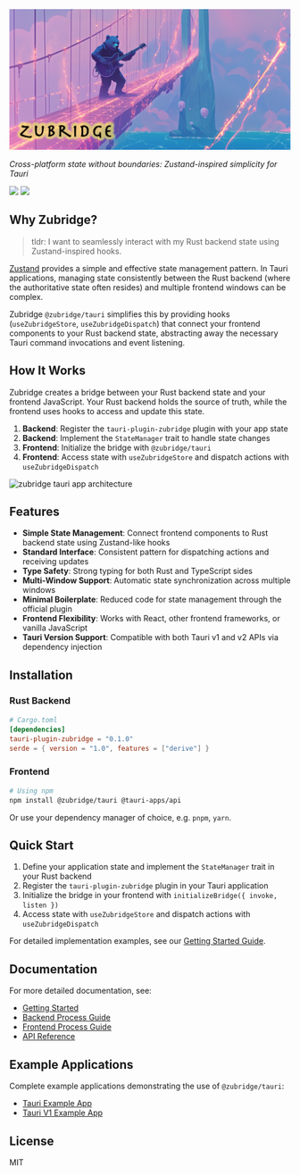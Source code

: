 <img alt="zubridge hero image" src="https://raw.githubusercontent.com/goosewobbler/zubridge/main/resources/zubridge-hero.png"/>

_Cross-platform state without boundaries: Zustand-inspired simplicity for Tauri_

<a href="https://www.npmjs.com/package/@zubridge/tauri" alt="NPM Version">
  <img src="https://img.shields.io/npm/v/@zubridge/tauri" /></a>
<a href="https://www.npmjs.com/package/@zubridge/tauri" alt="NPM Downloads">
  <img src="https://img.shields.io/npm/dw/@zubridge/tauri" /></a>

## Why Zubridge?

> tldr: I want to seamlessly interact with my Rust backend state using Zustand-inspired hooks.

[Zustand](https://github.com/pmndrs/zustand) provides a simple and effective state management pattern. In Tauri applications, managing state consistently between the Rust backend (where the authoritative state often resides) and multiple frontend windows can be complex.

Zubridge `@zubridge/tauri` simplifies this by providing hooks (`useZubridgeStore`, `useZubridgeDispatch`) that connect your frontend components to your Rust backend state, abstracting away the necessary Tauri command invocations and event listening.

## How It Works

Zubridge creates a bridge between your Rust backend state and your frontend JavaScript. Your Rust backend holds the source of truth, while the frontend uses hooks to access and update this state.

1. **Backend**: Register the `tauri-plugin-zubridge` plugin with your app state
2. **Backend**: Implement the `StateManager` trait to handle state changes
3. **Frontend**: Initialize the bridge with `@zubridge/tauri`
4. **Frontend**: Access state with `useZubridgeStore` and dispatch actions with `useZubridgeDispatch`

<img alt="zubridge tauri app architecture" src="https://raw.githubusercontent.com/goosewobbler/zubridge/main/resources/zubridge-tauri-app-architecture-v2.png"/>

## Features

- **Simple State Management**: Connect frontend components to Rust backend state using Zustand-like hooks
- **Standard Interface**: Consistent pattern for dispatching actions and receiving updates
- **Type Safety**: Strong typing for both Rust and TypeScript sides
- **Multi-Window Support**: Automatic state synchronization across multiple windows
- **Minimal Boilerplate**: Reduced code for state management through the official plugin
- **Frontend Flexibility**: Works with React, other frontend frameworks, or vanilla JavaScript
- **Tauri Version Support**: Compatible with both Tauri v1 and v2 APIs via dependency injection

## Installation

### Rust Backend

```toml
# Cargo.toml
[dependencies]
tauri-plugin-zubridge = "0.1.0"
serde = { version = "1.0", features = ["derive"] }
```

### Frontend

```bash
# Using npm
npm install @zubridge/tauri @tauri-apps/api
```

Or use your dependency manager of choice, e.g. `pnpm`, `yarn`.

## Quick Start

1. Define your application state and implement the `StateManager` trait in your Rust backend
2. Register the `tauri-plugin-zubridge` plugin in your Tauri application
3. Initialize the bridge in your frontend with `initializeBridge({ invoke, listen })`
4. Access state with `useZubridgeStore` and dispatch actions with `useZubridgeDispatch`

For detailed implementation examples, see our [Getting Started Guide](https://github.com/goosewobbler/zubridge/blob/main/packages/tauri/docs/getting-started.md).

## Documentation

For more detailed documentation, see:

- [Getting Started](https://github.com/goosewobbler/zubridge/blob/main/packages/tauri/docs/getting-started.md)
- [Backend Process Guide](https://github.com/goosewobbler/zubridge/blob/main/packages/tauri/docs/backend-process.md)
- [Frontend Process Guide](https://github.com/goosewobbler/zubridge/blob/main/packages/tauri/docs/frontend-process.md)
- [API Reference](https://github.com/goosewobbler/zubridge/blob/main/packages/tauri/docs/api-reference.md)

## Example Applications

Complete example applications demonstrating the use of `@zubridge/tauri`:

- [Tauri Example App](https://github.com/goosewobbler/zubridge/tree/main/apps/tauri-example)
- [Tauri V1 Example App](https://github.com/goosewobbler/zubridge/tree/main/apps/tauri-v1-example)

## License

MIT
